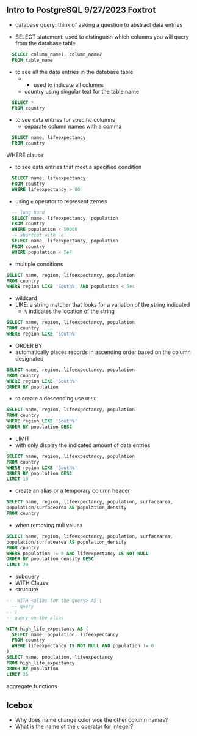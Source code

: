 ## Intro to PostgreSQL  9/27/2023 Foxtrot

- database query: think of asking a question to abstract data entries

- SELECT statement: used to distinguish which columns you will query from the database table
```sql
  SELECT column_name1, column_name2
  FROM table_name
```
- to see all the data entries in the database table
  - * used to indicate all columns
  - country using singular text for the table name
```sql
  SELECT *
  FROM country
```

- to see data entries for specific columns
  - separate column names with a comma
```sql
  SELECT name, lifeexpectancy
  FROM country
```

WHERE clause
- to see data entries that meet a specified condition
```sql
  SELECT name, lifeexpectancy
  FROM country
  WHERE lifeexpectancy > 80
```
- using `e` operator to represent zeroes
```sql
  -- long hand
  SELECT name, lifeexpectancy, population
  FROM country
  WHERE population < 50000
  -- shortcut with `e`
  SELECT name, lifeexpectancy, population
  FROM country
  WHERE population < 5e4
```
- multiple conditions
```sql
SELECT name, region, lifeexpectancy, population
FROM country
WHERE region LIKE 'South%' AND population < 5e4
```

- wildcard
- LIKE: a string matcher that looks for a variation of the string indicated
  - `%` indicates the location of the string
```sql
SELECT name, region, lifeexpectancy, population
FROM country
WHERE region LIKE 'South%'
```

- ORDER BY
- automatically places records in ascending order based on the column designated
```sql
SELECT name, region, lifeexpectancy, population
FROM country
WHERE region LIKE 'South%'
ORDER BY population
```
- to create a descending use `DESC`
```sql
SELECT name, region, lifeexpectancy, population
FROM country
WHERE region LIKE 'South%'
ORDER BY population DESC
```

- LIMIT
- with only display the indicated amount of data entries
```sql
SELECT name, region, lifeexpectancy, population
FROM country
WHERE region LIKE 'South%'
ORDER BY population DESC
LIMIT 10
```

- create an alias or a temporary column header
```sql
SELECT name, region, lifeexpectancy, population, surfacearea,
population/surfacearea AS population_density
FROM country
```
- when removing null values
```sql
SELECT name, region, lifeexpectancy, population, surfacearea,
population/surfacearea AS population_density
FROM country
WHERE population != 0 AND lifeexpectancy IS NOT NULL
ORDER BY population_density DESC
LIMIT 20
```

- subquery
- WITH Clause
- structure
```sql
--  WITH <alias for the query> AS (
  -- query
-- )
-- query on the alias
```

```sql
WITH high_life_expectancy AS (
  SELECT name, population, lifeexpectancy
  FROM country
  WHERE lifeexpectancy IS NOT NULL AND population != 0
)
SELECT name, population, lifeexpectancy
FROM high_life_expectancy
ORDER BY population
LIMIT 25
```

aggregate functions

## Icebox
- Why does name change color vice the other column names?
- What is the name of the `e` operator for integer?
